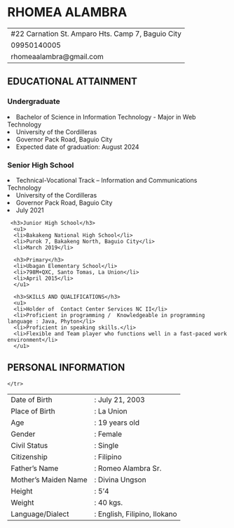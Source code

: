 <!DOCTYPE html>
<html>
<head>
  <title>RESUME</title>
</head>
<body>
  <div class="column-1a">
<h1>RHOMEA ALAMBRA</h1>
  <table class="table-style">
    <tr>
      <td>#22 Carnation St. Amparo Hts. Camp 7, Baguio City</td>
    </tr>
    <tr>
      <td>09950140005</td>
    </tr>
    <tr>
      <td> rhomeaalambra@gmail.com</td>
    </tr>
  </table>
</div>
  


<h2>EDUCATIONAL ATTAINMENT</h2>

<h3>Undergraduate</h3>
      <u1>
      <li>Bachelor of Science in Information Technology - Major in Web Technology</li>
      <li>University of the Cordilleras</li>
      <li>Governor Pack Road, Baguio City</li>
      <li>Expected date of graduation: August 2024</li>
      </u1>

 <h3>Senior High School </h3>
      <u1>
      <li>Technical-Vocational Track –  Information and Communications 
  Technology
</li>
      <li>University of the Cordilleras</li>
      <li>Governor Pack Road, Baguio City</li>
      <li>July 2021</li>
      </u1>

     <h3>Junior High School</h3>
      <u1>
      <li>Bakakeng National High School</li>
      <li>Purok 7, Bakakeng North, Baguio City</li>
      <li>March 2019</li>

      <h3>Primary</h3>
      <li>Ubagan Elementary School</li>
      <li>798M+QXC, Santo Tomas, La Union</li>
      <li>April 2015</li>
      </u1>

      <h3>SKILLS AND QUALIFICATIONS</h3>
      <u1>
      <li>Holder of  Contact Center Services NC II</li>
      <li>Proficient in programming /  Knowledgeable in programming language : Java, Phyton</li>
      <li>Proficient in speaking skills.</li>
      <li>Flexible and Team player who functions well in a fast-paced work environment</li>
      </u1>

  
<h2>PERSONAL INFORMATION</h2>
  <table class="table-style">
    <tr>
      <td>Date of Birth</td>
      <td>: July 21, 2003</td>
    </tr>
    <tr>
      <td>Place of Birth</td>
      <td>: La Union</td>
    </tr>
    <tr>
      <td>Age</td>
      <td>: 19 years old</td>
      </tr>
    <tr>
      <td>Gender</td>
      <td>: Female</td>
       </tr>
    <tr>
      <td>Civil Status</td>
      <td>: Single</td>
    </tr>
    <tr>
      <td>Citizenship</td>
      <td>: Filipino</td>
      </tr>
    <tr>
      <td>Father’s Name</td>
      <td>: Romeo Alambra Sr.</td>
          </tr>
    <tr>
      <td>Mother’s Maiden Name</td>
      <td>: Divina Ungson</td>
    </tr>
    <tr>
      <td>Height</td>
      <td>: 5’4</td>
      </tr>
    <tr>
      <td>Weight</td>
      <td>: 40 kgs.</td>
       </tr>
    <tr>
      <td>Language/Dialect</td>
      <td>: English, Filipino, Ilokano</td>

    </tr>
  </table>
</div>  


</body>
</html>
